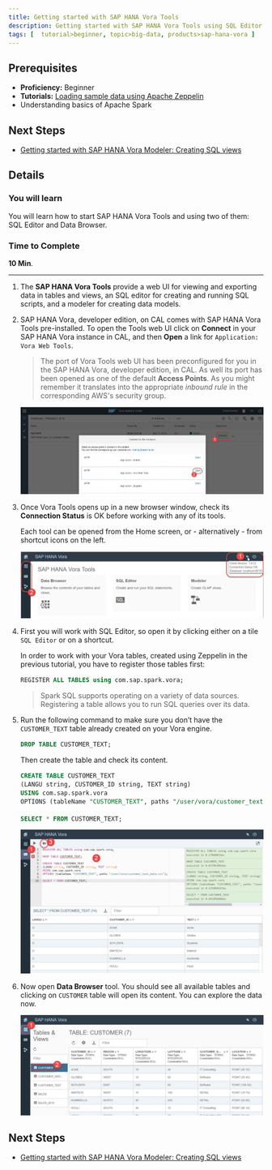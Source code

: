```yaml
---
title: Getting started with SAP HANA Vora Tools
description: Getting started with SAP HANA Vora Tools using SQL Editor and Data Browser
tags: [  tutorial>beginner, topic>big-data, products>sap-hana-vora ]
---
```

## Prerequisites  
 - **Proficiency:** Beginner
 - **Tutorials:** [Loading sample data using Apache Zeppelin](http://go.sap.com/developer/tutorials/vora-zeppelin-load-sample-data.html)
 - Understanding basics of Apache Spark

## Next Steps
 - [Getting started with SAP HANA Vora Modeler: Creating SQL views](http://go.sap.com/developer/tutorials/vora-modeler-getting-started.html)

## Details
### You will learn  
You will learn how to start SAP HANA Vora Tools and using two of them: SQL Editor and Data Browser.

### Time to Complete
**10 Min**.

---

1. The **SAP HANA Vora Tools** provide a web UI for viewing and exporting data in tables and views, an SQL editor for creating and running SQL scripts, and a modeler for creating data models.

2. SAP HANA Vora, developer edition, on CAL comes with SAP HANA Vora Tools pre-installed. To open the Tools web UI click on **Connect** in your SAP HANA Vora instance in CAL, and then **Open** a link for `Application: Vora Web Tools`.

    >The port of Vora Tools web UI has been preconfigured for you in the SAP HANA Vora, developer edition, in CAL. As well its port has been opened as one of the default **Access Points**. As you might remember it translates into the appropriate _inbound rule_ in the corresponding AWS's security group.

    ![Opening SAP HANA Vora Tools from CAL cockpit](voratools01.jpg)

3. Once Vora Tools opens up in a new browser window, check its **Connection Status** is OK before working with any of its tools.

    Each tool can be opened from the Home screen, or - alternatively - from shortcut icons on the left.

    ![Opening SAP HANA Vora Tools from CAL cockpit](voratools02.jpg)

4. First you will work with SQL Editor, so open it by clicking either on a tile `SQL Editor` or on a shortcut.

    In order to work with your Vora tables, created using Zeppelin in the previous tutorial, you have to register those tables first:
    ```sql
    REGISTER ALL TABLES using com.sap.spark.vora;
    ```
    > Spark SQL supports operating on a variety of data sources. Registering a table allows you to run SQL queries over its data.

5. Run the following command to make sure you don’t have the `CUSTOMER_TEXT` table already created on your Vora engine.
    ```sql
    DROP TABLE CUSTOMER_TEXT;
    ```

    Then create the table and check its content.
    ```sql
    CREATE TABLE CUSTOMER_TEXT
    (LANGU string, CUSTOMER_ID string, TEXT string)
    USING com.sap.spark.vora
    OPTIONS (tableName "CUSTOMER_TEXT", paths "/user/vora/customer_text_data.csv");

    SELECT * FROM CUSTOMER_TEXT;
    ```

    ![Running statements in SQL Editor](voratools03.jpg)

6. Now open **Data Browser** tool. You should see all available tables and clicking on `CUSTOMER` table will open its content. You can explore the data now.

    ![Browsing data](voratools04.jpg)

## Next Steps
 - [Getting started with SAP HANA Vora Modeler: Creating SQL views](http://go.sap.com/developer/tutorials/vora-modeler-getting-started.html)
